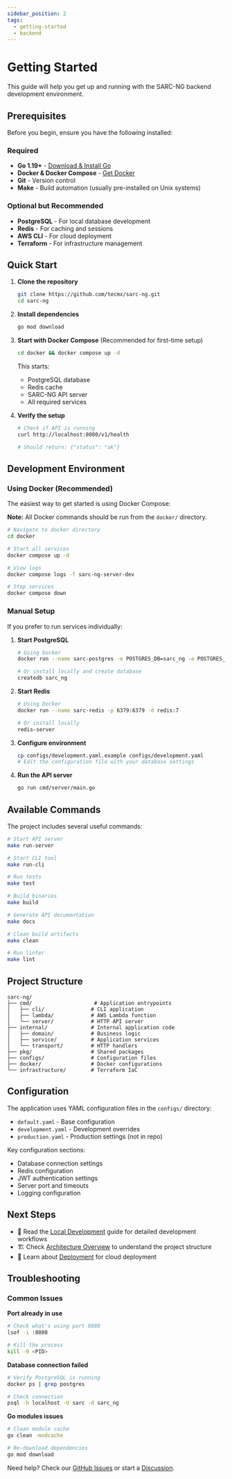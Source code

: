 ```yaml
---
sidebar_position: 2
tags:
  - getting-started
  - backend
---
```


# Getting Started

This guide will help you get up and running with the SARC-NG backend development environment.

## Prerequisites

Before you begin, ensure you have the following installed:

### Required
- **Go 1.19+** - [Download & Install Go](https://golang.org/dl/)
- **Docker & Docker Compose** - [Get Docker](https://docs.docker.com/get-docker/)
- **Git** - Version control
- **Make** - Build automation (usually pre-installed on Unix systems)

### Optional but Recommended
- **PostgreSQL** - For local database development
- **Redis** - For caching and sessions
- **AWS CLI** - For cloud deployment
- **Terraform** - For infrastructure management

## Quick Start

1. **Clone the repository**
   ```bash
   git clone https://github.com/tecmx/sarc-ng.git
   cd sarc-ng
   ```

2. **Install dependencies**
   ```bash
   go mod download
   ```

3. **Start with Docker Compose** (Recommended for first-time setup)
   ```bash
   cd docker && docker compose up -d
   ```
   This starts:
   - PostgreSQL database
   - Redis cache
   - SARC-NG API server
   - All required services

4. **Verify the setup**
   ```bash
   # Check if API is running
   curl http://localhost:8080/v1/health

   # Should return: {"status": "ok"}
   ```

## Development Environment

### Using Docker (Recommended)

The easiest way to get started is using Docker Compose:

**Note:** All Docker commands should be run from the `docker/` directory.

```bash
# Navigate to docker directory
cd docker

# Start all services
docker compose up -d

# View logs
docker compose logs -f sarc-ng-server-dev

# Stop services
docker compose down
```

### Manual Setup

If you prefer to run services individually:

1. **Start PostgreSQL**
   ```bash
   # Using Docker
   docker run --name sarc-postgres -e POSTGRES_DB=sarc_ng -e POSTGRES_USER=sarc -e POSTGRES_PASSWORD=password -p 5432:5432 -d postgres:15

   # Or install locally and create database
   createdb sarc_ng
   ```

2. **Start Redis**
   ```bash
   # Using Docker
   docker run --name sarc-redis -p 6379:6379 -d redis:7

   # Or install locally
   redis-server
   ```

3. **Configure environment**
   ```bash
   cp configs/development.yaml.example configs/development.yaml
   # Edit the configuration file with your database settings
   ```

4. **Run the API server**
   ```bash
   go run cmd/server/main.go
   ```

## Available Commands

The project includes several useful commands:

```bash
# Start API server
make run-server

# Start CLI tool
make run-cli

# Run tests
make test

# Build binaries
make build

# Generate API documentation
make docs

# Clean build artifacts
make clean

# Run linter
make lint
```

## Project Structure

```
sarc-ng/
├── cmd/                    # Application entrypoints
│   ├── cli/               # CLI application
│   ├── lambda/            # AWS Lambda function
│   └── server/            # HTTP API server
├── internal/              # Internal application code
│   ├── domain/            # Business logic
│   ├── service/           # Application services
│   └── transport/         # HTTP handlers
├── pkg/                   # Shared packages
├── configs/               # Configuration files
├── docker/                # Docker configurations
└── infrastructure/        # Terraform IaC
```

## Configuration

The application uses YAML configuration files in the `configs/` directory:

- `default.yaml` - Base configuration
- `development.yaml` - Development overrides
- `production.yaml` - Production settings (not in repo)

Key configuration sections:
- Database connection settings
- Redis configuration
- JWT authentication settings
- Server port and timeouts
- Logging configuration

## Next Steps

- 📖 Read the [Local Development](./development) guide for detailed development workflows
- 🏗️ Check [Architecture Overview](./architecture) to understand the project structure
- 🚀 Learn about [Deployment](./deployment) for cloud deployment

## Troubleshooting

### Common Issues

**Port already in use**
```bash
# Check what's using port 8080
lsof -i :8080

# Kill the process
kill -9 <PID>
```

**Database connection failed**
```bash
# Verify PostgreSQL is running
docker ps | grep postgres

# Check connection
psql -h localhost -U sarc -d sarc_ng
```

**Go modules issues**
```bash
# Clean module cache
go clean -modcache

# Re-download dependencies
go mod download
```

Need help? Check our [GitHub Issues](https://github.com/tecmx/sarc-ng/issues) or start a [Discussion](https://github.com/tecmx/sarc-ng/discussions).
